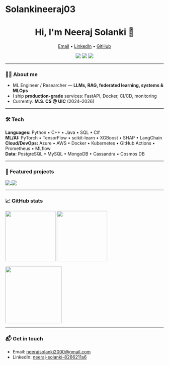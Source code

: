 # Solankineeraj03
<!-- PROFILE HEADER -->
<h1 align="center">Hi, I'm Neeraj Solanki 👋</h1>
<p align="center">
  <a href="mailto:neerajsolanki2000@gmail.com">Email</a> •
  <a href="https://www.linkedin.com/in/neeraj-solanki-8266211a6">LinkedIn</a> •
  <a href="https://github.com/Solankineeraj03">GitHub</a>
</p>

<p align="center">
  <img src="https://img.shields.io/github/followers/Solankineeraj03?label=Followers&style=flat" />
  <img src="https://img.shields.io/github/stars/Solankineeraj03?affiliations=OWNER&style=flat" />
  <img src="https://komarev.com/ghpvc/?username=Solankineeraj03&style=flat&label=Profile+Views" />
</p>

---

### 👨‍💻 About me
- ML Engineer / Researcher — **LLMs, RAG, federated learning, systems & MLOps**
- I ship **production-grade** services: FastAPI, Docker, CI/CD, monitoring
- Currently: **M.S. CS @ UIC** (2024–2026)

---

### 🛠️ Tech
**Languages:** Python • C++ • Java • SQL • C#  
**ML/AI:** PyTorch • TensorFlow • scikit-learn • XGBoost • SHAP • LangChain  
**Cloud/DevOps:** Azure • AWS • Docker • Kubernetes • GitHub Actions • Prometheus • MLflow  
**Data:** PostgreSQL • MySQL • MongoDB • Cassandra • Cosmos DB

---

### 🚀 Featured projects
<a href="https://github.com/Solankineeraj03/ChurnGuard-SaaS-Prediction">
  <img align="center" src="https://github-readme-stats.vercel.app/api/pin/?username=Solankineeraj03&repo=ChurnGuard-SaaS-Prediction" />
</a>
<a href="https://github.com/Solankineeraj03/Converso-LLM-Chatbot">
  <img align="center" src="https://github-readme-stats.vercel.app/api/pin/?username=Solankineeraj03&repo=Converso-LLM-Chatbot" />
</a>

---

### 📈 GitHub stats
<p>
  <img height="160" src="https://github-readme-stats.vercel.app/api?username=Solankineeraj03&show_icons=true&include_all_commits=true" />
  <img height="160" src="https://github-readme-stats.vercel.app/api/top-langs/?username=Solankineeraj03&layout=compact&langs_count=8" />
</p>
<p>
  <img height="180" src="https://github-readme-streak-stats.herokuapp.com?user=Solankineeraj03" />
</p>

---

### 📬 Get in touch
- Email: neerajsolanki2000@gmail.com  
- LinkedIn: <a href="https://www.linkedin.com/in/neeraj-solanki-8266211a6">neeraj-solanki-8266211a6</a>
